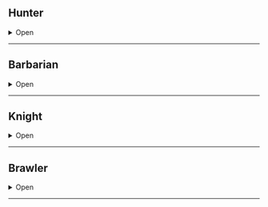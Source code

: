 ## Hunter

<details><summary>Open</summary>
<p>
  
**Starting Equipment**: bow, 40 arrows, dagger, leather armour.

**Starting Skill (+5)**: Tracking and your choice of Foraging, Maps, or Beasts. 

**A:** Crippling Shot, Quick Shot 

**B:** Wilderness Sense

**C:** Monster Chef

**D:** Vanish

You can collect enough food in a location with sufficient flora/fauna equal to the number of Hunter templates you have. Food collected this way cannot be presserved and must be consumed the day you collected it.

### A: Crippling Shot

If you hit an enemy with a ranged weapon, you can choose to deal 1 damage instead of rolling for damage. The next attack made by the enemy deals 1⁄2 normal damage.

### A: Quick Shot

If you do not move on your turn you may make an additional attack with a ranged weapon. Your first attack must have been made with the same weapon.

If using a crossbow or other weapon requiring 1 or more rounds to reload, take only one shot, but ignore the reload time.

### B: Wilderness Sense

After the GM gives you the Omen for an encounter, you can choose to reroll the encounter and get a different Omen. You must accept the new result. You have a 50% chance to act in surprise rounds.

### C: Monster Chef

You’ve learned to prepare and preserve monsters that you’ve hunted before (you must keep track of this). Rations created this way provide an additional 1d4 HP.

Make an INT Save to tell if a new monster will be outright poisonous to eat. You can also make an educated guess about the extra effects of consuming magical creatures.

### D: Vanish

If you are in dense forests, hills, caves, or other terrain with abundant line-of-sight-blocking features, you can choose to vanish. While vanished, you cannot affect the world or be affected by it. This ability is limited by plausibility. You can reappear at any time by climbing down a tree, walking over a hill, emerging from a shrub, etc.

</p>
</details>

* * *

## Barbarian

<details><summary>Open</summary>
<p>
  
**Starting Equipment**: a heavy weapon of your choice, leather armour, .

**Starting Skill (+5)**: Your choice of Foreign Parts, Beasts, Sailor, or Knitting.

**A:** Danger Sense, Tough

**B:** Rage

**C:** Die Hard

**D:** 

You gain +2 HP for each Barbarian template you possess. HP gained this way does not count towards the 20 HP cap.

### A: Danger Sense

If you are surprised, you have a 50% chance to act in the surprise round anyway. If you encounter a creature no one in the group has seen before, you can a WIL or appropriate skill check to remember a detail or weakness, provided the creature is not unique.
 

### B: Rage

You can choose to enter a rage at the start of your turn, or in response to taking damage. You might froth, or stare in battlefocus, or merely let a facade drop and give in to your ancient urges, brutal warrior training, or religious fanaticism.

While in a rage:

- You always act first in combat.
- You gain +1 attack per round.
- All your melee attacks inflict +1 damage.
- You can only cast damaging spells. All your spells deal +2 damage (if single target) or +1 damage (if multiple targets).
- You are immune to pain and fear.
- You cannot do anything defensive, curative, or tactical with your allies. All you can do is attempt to kill things.
- You cannot stop fighting until you kill, subdue, or drive off all enemies. If an ally has injured you this fight, they count as an enemy.

To stop raging, Make a WIL Check at the start of your turn.

### C: Die Hard

While raging instead of becoming incapacitated when you fall below zero HP you may now still act as normal, only accuring wounds after a number of rounds equal to your Barbarian templates. To stabalize you must first drop your rage which will render you incapacitated as normal.

### D: Tough

Gain +1 Resistance regardless of Armour. Gain +4 to Saves vs. Mind Altering Effects, including your save to end a Rage.



</p>
</details>

* * *

## Knight

<details><summary>Open</summary>
<p>
  
**Starting Equipment**: chainmail, shield, sword, and a common mount.

**Starting Skill (+5)**: Your choice of Courtesy, Poetry, Military or Politics.

**A:** Challenge, Champion

**B:** Bodyguard

**C:** Dragon Slayer, Parry

**D:** Aura of Courage, Inspire

You gain +2 to Save vs Fear for each Knight template you possess. 

### A: Challenge

This ability only works on creatures that can understand you and are capable of being offended. If you challenge a creature outside combat, they must Save or accept your challenge. In civilized areas, this could mean a duel, a joust, or a brawl. The challenged party can set conditions for the duel. Leaders may send out champions.

In combat, you can challenge one creature each turn as a free action. The creature must Save. If they fail they must attack you. This ability cannot force an enemy to make major tactical errors.

### A: Champion

After all enemies have completed their turns in a combat round, select one enemy that only targeted you with attacks, and that you targeted with your attack. Make a second attack against that enemy. Effectively, this gives you two attacks per round if you are fighting an enemy one-on-one.

### B: Bodyguard

Once per round, if an adjacent ally would take damage from a physical attack, you may make an Attack roll. If you succeed, you take the damage instead.

### C: Dragon Slayer

Once per day, you may add +X damage to one of your physical attacks, where X is the HD of the most powerful monster killed by you or your party. Keep track of this. If you miss, this ability is not expended.

### C: Parry

Once per day you can reduce incoming damage by 1d12 points. If you also choose to sunder your shield, you can reduce the damage by 12 points instead of 1d12.

### D: Aura of Courage

Allies who can see and hear you can use your Save vs Fear instead of their own. This ability has no effect if you are currently afraid.

### D: Inspire

Once per day, allies who can see and hear you heal 1d4 HP. If they were at full HP, they instead gain +2 to their next Attack roll.


### Heraldry Generator

| **1d10** | **Field (Base Colour)** | **Division (Overlay)** | **Charge (Decoration)** |
| :--: | :------------------ | :----------------- | :------------------ |
| 1    | Argent (Silver) | Fess (Top/Bottom) | Escutcheon (Shield) |
| 2    | Or (Gold) | Pale (Left/Right) | Lozenge (Diamond) |
| 3    | Azure (Blue) | Bend (Diagonal S) | Roundel (Circle) |
| 4    | Gules (Red) | Bend Sinister (Diag. Z) | Billet (Vert. Rectangle) |
| 5    | Very (Green) | Saltire (Quart. X) | Mullet (Star) |
| 6    | Indigo | Cross (Quart. + | Crescent (Moon) |
| 7    | Vilette (Violet) | Chevron (Half ^) | Cross |
| 8    | Sable (Black) | Pall (Split Y) | Angel |
| 9    | Sanguine (Blood) | Wavy (Half ~) | Lion |
| 10   | Tenne (Tawny) | Dancetty (Half ^^^^^) | Sword |

Roll at least once for Field. If 1 or 2 is rolled, next result must be 3-8. Roll once for Division, designating sections as different Field colours. Roll 1d4 times for Charges, with 1d4 copies of each charge. Muck around with the idea a bit.

</p>
</details>

* * *

## Brawler

<details><summary>Open</summary>
<p>
    
**Starting Equipment**:
**Starting Skill (+5)**:

**A:** Pugilism, Feck Off!

**B:** Pull Wool

**C:** Close and Personal, Truculence

**D:** Calloused Knuckles

Bonus

### A: Pugilism
 
Your unarmed attacks deal 1d4 damage. For the purposes of grappling and shoving combat maneuvers, your FOR is increased by 2.

### A: Feck Off!
  
If you pass a Save vs Fear, you may immediately make an attack against whatever caused you to Save. You can use a weapon, a spell, a thrown object, your fists, etc. You cannot draw a weapon or prepare an item before attacking; it must be immediate.

### B: Pull Wool
  
Once per day, you can use clever trickery or pure speed to negate an incoming ranged attack. The target must be you, an adjacent ally, or the area you are standing in. The arrow, spell, flying rock, etc. gets "taken care of".
  
### C: Close and Personal
  
You gain +1 attack per round if you are attacking with a dagger or your bare fists. Other suitably close-and-personal weapons may be acceptable.

### C: Truculence

You are immune to any spells or effects that would alter your natural disposition, goals, or views, from charm spells to total perspective vortices.

### D: Calloused Knuckles
  
Your unarmed attacks deal 1d6 damage. Whenever you roll max damage on an unarmed strike you may grapple or shove as a free action.

</p>
</details>

* * *
